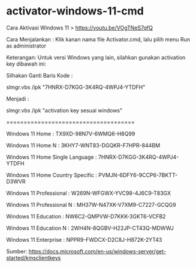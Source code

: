 # activator-windows-11-cmd

Cara Aktivasi Windows 11 > https://youtu.be/VOgTNeS7qfQ


Cara Menjalankan : Klik kanan nama file Activator.cmd, lalu pilih menu Run as administrator


Keterangan:
Untuk versi Windows yang lain, silahkan gunakan activation key dibawah ini:

Silhakan Ganti Baris Kode :

slmgr.vbs /ipk "7HNRX-D7KGG-3K4RQ-4WPJ4-YTDFH"

Menjadi :

slmgr.vbs /ipk "activation key sesuai windows"

=====================================

Windows 11 Home : 
TX9XD-98N7V-6WMQ6-H8Q99

Windows 11 Home N : 
3KHY7-WNT83-DGQKR-F7HPR-844BM

Windows 11 Home Single Language : 
7HNRX-D7KGG-3K4RQ-4WPJ4-YTDFH

Windows 11 Home Country Specific : 
PVMJN-6DFY6-9CCP6-7BKTT-D3WVR

Windows 11 Professional : 
W269N-WFGWX-YVC98-4J6C9-T83GX

Windows 11 Professional N : 
MH37W-N47XK-V7XM9-C7227-GCQG9

Windows 11 Education : 
NW6C2-QMPVW-D7KKK-3GKT6-VCFB2

Windows 11 Education N : 
2WH4N-8QGBV-H22JP-CT43Q-MDWWJ

Windows 11 Enterprise : 
NPPR9-FWDCX-D2C8J-H872K-2YT43

Sumber:
https://docs.microsoft.com/en-us/windows-server/get-started/kmsclientkeys

